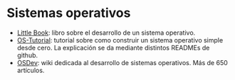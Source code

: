 # Sistemas operativos

- [Little Book](https://littleosbook.github.io/): libro sobre el desarrollo de un sistema operativo.
- [OS-Tutorial](https://github.com/cfenollosa/os-tutorial): tutorial sobre como construir un sistema operativo simple desde cero. La explicación se da mediante distintos READMEs de github.
- [OSDev](https://wiki.osdev.org/Main_Page): wiki dedicada al desarrollo de sistemas operativos. Más de 650 artículos.
